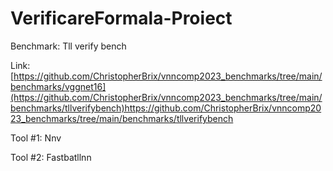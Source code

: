 # VerificareFormala-Proiect

Benchmark: Tll verify bench

Link: [https://github.com/ChristopherBrix/vnncomp2023_benchmarks/tree/main/benchmarks/vggnet16](https://github.com/ChristopherBrix/vnncomp2023_benchmarks/tree/main/benchmarks/tllverifybench)https://github.com/ChristopherBrix/vnncomp2023_benchmarks/tree/main/benchmarks/tllverifybench

Tool #1: Nnv

Tool #2: Fastbatllnn
